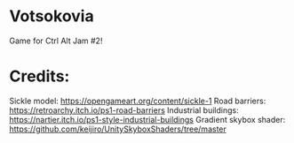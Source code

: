 # Votsokovia
 Game for Ctrl Alt Jam #2!

# Credits:
Sickle model: https://opengameart.org/content/sickle-1
Road barriers: https://retroarchy.itch.io/ps1-road-barriers
Industrial buildings: https://nartier.itch.io/ps1-style-industrial-buildings
Gradient skybox shader: https://github.com/keijiro/UnitySkyboxShaders/tree/master